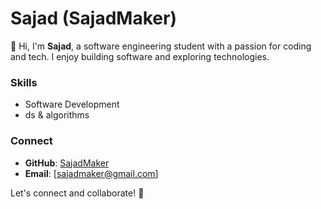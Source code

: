 # Sajad (SajadMaker)

👋 Hi, I'm **Sajad**, a software engineering student with a passion for coding and tech. I enjoy building software and exploring technologies.

### Skills
- Software Development
- ds & algorithms

### Connect
- **GitHub**: [SajadMaker](https://github.com/SajadMaker)
- **Email**: [sajadmaker@gmail.com]

Let's connect and collaborate! 🚀
